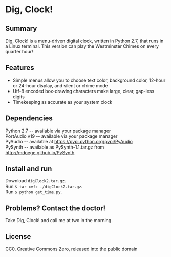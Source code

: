 # Dig, Clock!

## Summary

Dig, Clock! is a menu-driven digital clock, written in Python 2.7, that runs in a Linux terminal. This version can play the Westminster Chimes on every quarter hour!

## Features

* Simple menus allow you to choose text color, background color, 12-hour or 24-hour display, and silent or chime mode
* Utf-8 encoded box-drawing characters make large, clear, gap-less digits
* Timekeeping as accurate as your system clock

## Dependencies
Python 2.7 -- available via your package manager  
PortAudio v19 -- available via your package manager  
PyAudio -- available at https://pypi.python.org/pypi/PyAudio  
PySynth -- available as PySynth-1.1.tar.gz from http://mdoege.github.io/PySynth  

## Install and run
Download ```digClock2.tar.gz```.  
Run ```$ tar xvfz ./digClock2.tar.gz```.  
Run ```$ python get_time.py```.  

## Problems? Contact the doctor!
Take Dig, Clock! and call me at two in the morning.

## License
CC0, Creative Commons Zero, released into the public domain
